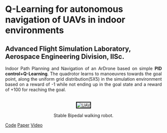 <h1 class="rsection"><b>Q-Learning for autonomous navigation of UAVs in indoor environments</b></h1>

<h2><b>Advanced Flight Simulation Laboratory, Aerospace Engineering Division, IISc.</b></h2>

<div class="container-fluid">
  <div class="row">
    <!-- <div class="col-md-6">
        <img class="rimg" src="{{ site.github.url }}/media/biped_trained.gif" />
    </div> -->
    <div class="col-md-12">
        <!-- <h3 class="rtitle"><b>Bipedal walking robot using Deep Deterministic Policy Gradient.</b></h3> -->
        <p style="text-align:justify">
        Indoor Path Planning and Navigation of an ArDrone based on simple <strong>PID control+Q-Learning</strong>. The quadrotor learns to manoeuvres towards the goal point, along the uniform grid distribution(5X5) in the simulation environment based on a reward of -1 while not ending up in the goal state and a reward of +100 for reaching the goal.
        </p>
        <br>
        <center>
            <div class="image-wrapper">
                <a class ="image-popup" href="https://nav74neet.github.io/media/drone_qlearning.gif" title="UAV">
                    <img src="https://nav74neet.github.io/media/trained.gif" alt="UAV" style="border:2px solid black;" align="middle">
                </a>
                <p class="image-caption" style="font-size:14px;" align="center">
                    Stable Bipedal walking robot.
                </p>
            </div>
        </center>
        <!-- <img class="center" src="{{ site.github.url }}/media/drone_qlearning.gif" /> -->
        <a href="https://github.com/nav74neet/rl_ardrone" class="md-link btn-default btn rbtn">Code</a>
        <a href="https://arxiv.org/abs/1801.05086" class="md-link btn-default btn rbtn">Paper</a>
        <a href="https://www.youtube.com/watch?v=SDqPfhUeoCo&feature=youtu.be" class="md-link btn-default btn rbtn">Video</a>
        
  </div>
</div>
<br>